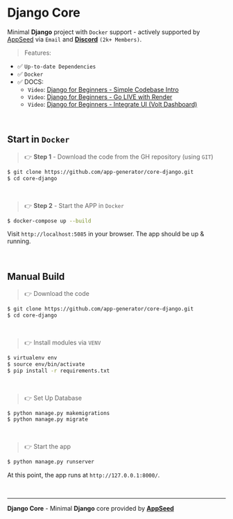 # Django Core

Minimal **Django** project with `Docker` support - actively supported by [AppSeed](https://appseed.us/) via `Email` and **[Discord](https://discord.gg/fZC6hup)** `(2k+ Members)`.

> Features: 

- ✅ `Up-to-date Dependencies`
- ✅ `Docker`
- ✅ DOCS:
  - `Video`: [Django for Beginners - Simple Codebase Intro](https://www.youtube.com/watch?v=dVybpJRwbmc)
  - `Video`: [Django for Beginners - Go LIVE with Render](https://www.youtube.com/watch?v=JyzjVYMuzBQ)
  - `Video`: [Django for Beginners - Integrate UI (Volt Dashboard)](https://www.youtube.com/watch?v=gqw0Bs67lM4)

<br />

## Start in `Docker`

> 👉 **Step 1** - Download the code from the GH repository (using `GIT`) 

```bash
$ git clone https://github.com/app-generator/core-django.git
$ cd core-django
```

<br />

> 👉 **Step 2** - Start the APP in `Docker`

```bash
$ docker-compose up --build 
```

Visit `http://localhost:5085` in your browser. The app should be up & running.

<br />

## Manual Build 

> 👉 Download the code  

```bash
$ git clone https://github.com/app-generator/core-django.git
$ cd core-django
```

<br />

> 👉 Install modules via `VENV`  

```bash
$ virtualenv env
$ source env/bin/activate
$ pip install -r requirements.txt
```

<br />

> 👉 Set Up Database

```bash
$ python manage.py makemigrations
$ python manage.py migrate
```

<br />

> 👉 Start the app

```bash
$ python manage.py runserver
```

At this point, the app runs at `http://127.0.0.1:8000/`. 

<br />

---
**Django Core** - Minimal **Django** core provided by **[AppSeed](https://appseed.us/)**
